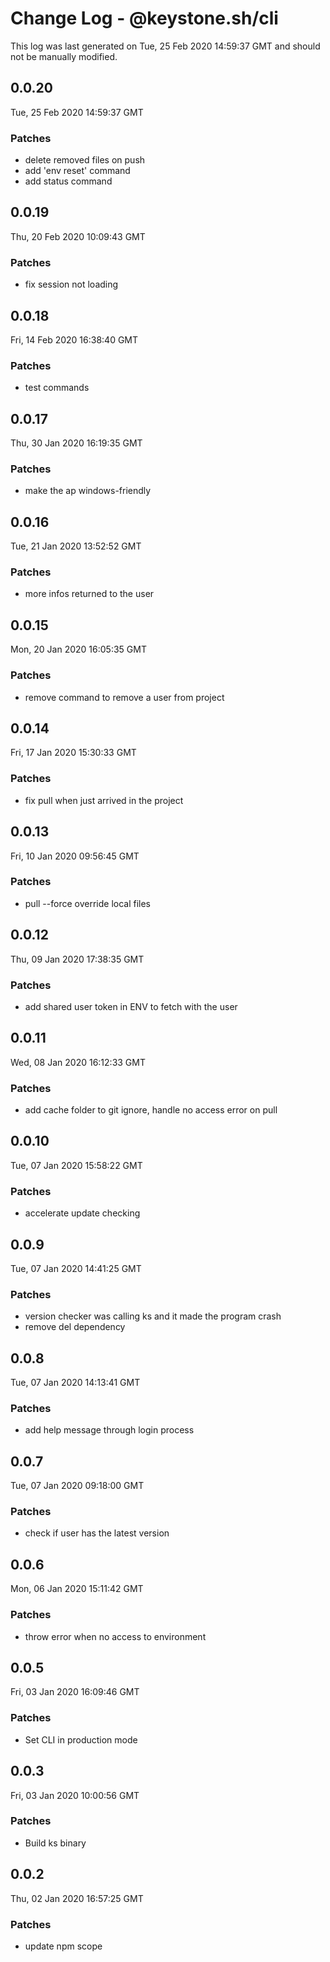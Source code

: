 # Change Log - @keystone.sh/cli

This log was last generated on Tue, 25 Feb 2020 14:59:37 GMT and should not be manually modified.

## 0.0.20
Tue, 25 Feb 2020 14:59:37 GMT

### Patches

- delete removed files on push
- add 'env reset' command
- add status command

## 0.0.19
Thu, 20 Feb 2020 10:09:43 GMT

### Patches

- fix session not loading

## 0.0.18
Fri, 14 Feb 2020 16:38:40 GMT

### Patches

- test commands

## 0.0.17
Thu, 30 Jan 2020 16:19:35 GMT

### Patches

- make the ap windows-friendly

## 0.0.16
Tue, 21 Jan 2020 13:52:52 GMT

### Patches

- more infos returned to the user

## 0.0.15
Mon, 20 Jan 2020 16:05:35 GMT

### Patches

- remove command to remove a user from project

## 0.0.14
Fri, 17 Jan 2020 15:30:33 GMT

### Patches

- fix pull when just arrived in the project

## 0.0.13
Fri, 10 Jan 2020 09:56:45 GMT

### Patches

- pull --force override local files

## 0.0.12
Thu, 09 Jan 2020 17:38:35 GMT

### Patches

- add shared user token in ENV to fetch with the user

## 0.0.11
Wed, 08 Jan 2020 16:12:33 GMT

### Patches

- add cache folder to git ignore, handle no access error on pull

## 0.0.10
Tue, 07 Jan 2020 15:58:22 GMT

### Patches

- accelerate update checking

## 0.0.9
Tue, 07 Jan 2020 14:41:25 GMT

### Patches

- version checker was calling ks and it made the program crash
- remove del dependency

## 0.0.8
Tue, 07 Jan 2020 14:13:41 GMT

### Patches

- add help message through login process

## 0.0.7
Tue, 07 Jan 2020 09:18:00 GMT

### Patches

- check if user has the latest version

## 0.0.6
Mon, 06 Jan 2020 15:11:42 GMT

### Patches

- throw error when no access to environment

## 0.0.5
Fri, 03 Jan 2020 16:09:46 GMT

### Patches

- Set CLI in production mode

## 0.0.3
Fri, 03 Jan 2020 10:00:56 GMT

### Patches

- Build ks binary

## 0.0.2
Thu, 02 Jan 2020 16:57:25 GMT

### Patches

- update npm scope

